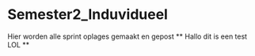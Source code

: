 # Semester2_Induvidueel
Hier worden alle sprint oplages gemaakt en gepost 
** Hallo dit is een test LOL **

